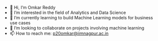 - 👋 Hi, I’m Omkar Reddy
- 👀 I’m interested in the field of Analytics and Data Science
- 🌱 I’m currently learning to build Machine Learning models for business use cases
- 💞️ I’m looking to collaborate on projects involving machine learning
- 📫 How to reach me: p20omkar@iimnagpur.ac.in

<!---
OmkarReddyT/OmkarReddyT is a ✨ special ✨ repository because its `README.md` (this file) appears on your GitHub profile.
You can click the Preview link to take a look at your changes.
--->
